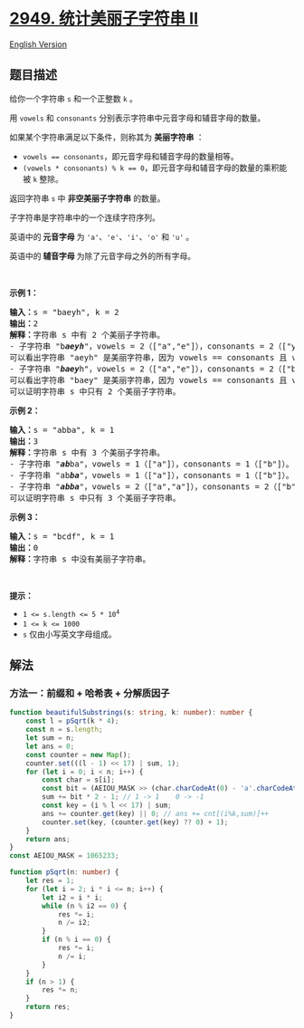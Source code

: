 # [2949. 统计美丽子字符串 II](https://leetcode.cn/problems/count-beautiful-substrings-ii)

[English Version](/solution/2900-2999/2949.Count%20Beautiful%20Substrings%20II/README_EN.md)

<!-- tags:哈希表,数学,字符串,数论,前缀和 -->

## 题目描述

<!-- 这里写题目描述 -->

<p>给你一个字符串 <code>s</code> 和一个正整数 <code>k</code> 。</p>

<p>用 <code>vowels</code> 和 <code>consonants</code> 分别表示字符串中元音字母和辅音字母的数量。</p>

<p>如果某个字符串满足以下条件，则称其为 <strong>美丽字符串</strong> ：</p>

<ul>
	<li><code>vowels == consonants</code>，即元音字母和辅音字母的数量相等。</li>
	<li><code>(vowels * consonants) % k == 0</code>，即元音字母和辅音字母的数量的乘积能被 <code>k</code> 整除。</li>
</ul>

<p>返回字符串 <code>s</code> 中 <strong>非空美丽子字符串</strong> 的数量。</p>

<p>子字符串是字符串中的一个连续字符序列。</p>

<p>英语中的<strong> 元音字母 </strong>为 <code>'a'</code>、<code>'e'</code>、<code>'i'</code>、<code>'o'</code> 和 <code>'u'</code> 。</p>

<p>英语中的<strong> 辅音字母 </strong>为除了元音字母之外的所有字母。</p>

<p>&nbsp;</p>

<p><strong class="example">示例 1：</strong></p>

<pre>
<strong>输入：</strong>s = "baeyh", k = 2
<strong>输出：</strong>2
<strong>解释：</strong>字符串 s 中有 2 个美丽子字符串。
- 子字符串 "b<em><strong>aeyh</strong></em>"，vowels = 2（["a","e"]），consonants = 2（["y","h"]）。
可以看出字符串 "aeyh" 是美丽字符串，因为 vowels == consonants 且 vowels * consonants % k == 0 。
- 子字符串 "<em><strong>baey</strong></em>h"，vowels = 2（["a","e"]），consonants = 2（["b","y"]）。
可以看出字符串 "baey" 是美丽字符串，因为 vowels == consonants 且 vowels * consonants % k == 0 。
可以证明字符串 s 中只有 2 个美丽子字符串。
</pre>

<p><strong class="example">示例 2：</strong></p>

<pre>
<strong>输入：</strong>s = "abba", k = 1
<strong>输出：</strong>3
<strong>解释：</strong>字符串 s 中有 3 个美丽子字符串。
- 子字符串 "<strong><em>ab</em></strong>ba"，vowels = 1（["a"]），consonants = 1（["b"]）。
- 子字符串 "ab<strong><em>ba</em></strong>"，vowels = 1（["a"]），consonants = 1（["b"]）。
- 子字符串 "<em><strong>abba</strong></em>"，vowels = 2（["a","a"]），consonants = 2（["b","b"]）。
可以证明字符串 s 中只有 3 个美丽子字符串。
</pre>

<p><strong class="example">示例 3：</strong></p>

<pre>
<strong>输入：</strong>s = "bcdf", k = 1
<strong>输出：</strong>0
<strong>解释：</strong>字符串 s 中没有美丽子字符串。
</pre>

<p>&nbsp;</p>

<p><strong>提示：</strong></p>

<ul>
	<li><code>1 &lt;= s.length &lt;= 5 * 10<sup>4</sup></code></li>
	<li><code>1 &lt;= k &lt;= 1000</code></li>
	<li><code>s</code> 仅由小写英文字母组成。</li>
</ul>

## 解法

### 方法一：前缀和 + 哈希表 + 分解质因子

<!-- tabs:start -->

```ts
function beautifulSubstrings(s: string, k: number): number {
    const l = pSqrt(k * 4);
    const n = s.length;
    let sum = n;
    let ans = 0;
    const counter = new Map();
    counter.set(((l - 1) << 17) | sum, 1);
    for (let i = 0; i < n; i++) {
        const char = s[i];
        const bit = (AEIOU_MASK >> (char.charCodeAt(0) - 'a'.charCodeAt(0))) & 1;
        sum += bit * 2 - 1; // 1 -> 1    0 -> -1
        const key = (i % l << 17) | sum;
        ans += counter.get(key) || 0; // ans += cnt[(i%k,sum)]++
        counter.set(key, (counter.get(key) ?? 0) + 1);
    }
    return ans;
}
const AEIOU_MASK = 1065233;

function pSqrt(n: number) {
    let res = 1;
    for (let i = 2; i * i <= n; i++) {
        let i2 = i * i;
        while (n % i2 == 0) {
            res *= i;
            n /= i2;
        }
        if (n % i == 0) {
            res *= i;
            n /= i;
        }
    }
    if (n > 1) {
        res *= n;
    }
    return res;
}
```

<!-- tabs:end -->

<!-- end -->
